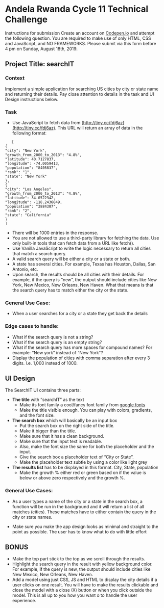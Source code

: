 # Andela Rwanda Cycle 11 Technical Challenge

Instructions for submission
Create an account on [Codepen.io](https://codepen.io/) and attempt the following question. You are required to
make use of only HTML, CSS and JavaScript, and NO FRAMEWORKS. Please submit via this
form before 4 pm on Sunday, August 18th, 2019.

## Project Title: searchIT
### Context
Implement a simple application for searching US cities by city or state name and
returning their details. Pay close attention to details in the task and UI Design
instructions below.

### Task

* Use JavaScript to fetch data from [http://tiny.cc/fdj6az](http://tiny.cc/fdj6az). This URL will return an
array of data in the following format:

```
   [
{
"city": "New York",
"growth_from_2000_to_2013": "4.8%",
"latitude": 40.7127837,
"longitude": -74.0059413,
"population": "8405837",
"rank": "1",
"state": "New York"
},
{
"city": "Los Angeles",
"growth_from_2000_to_2013": "4.8%",
"latitude": 34.0522342,
"longitude": -118.2436849,
"population": "3884307",
"rank": "2",
"state": "California"
}
]
```
* There will be 1000 entries in the response.
* You are not allowed to use a third-party library for fetching the data. Use only
built-in tools that can fetch data from a URL like fetch().
* Use Vanilla JavaScript to write the logic necessary to return all cities that match
a search query.
* A valid search query will be either a city or a state or both.
* A state has several cities. For example, Texas has Houston, Dallas, San
Antonio, etc.
* Upon search, the results should be all cities with their details. For example, if the
query is “new”, the output should include cities like New York, New Mexico, New
Orleans, New Haven. What that means is that the search query has to match
either the city or the state.
### General Use Case:
 * When a user searches for a city or a state they get back the details
### Edge cases to handle:
* What if the search query is not a string?
* What if the search query is an empty string?
* What if the search query has more spaces for compound names? For example:
“New york” instead of “New York”?
*  Display the population of cities with comma separation after every 3
digits. I.e. 1,000 instead of 1000.
## UI Design
  The SearchIT UI contains three parts:
* **The title** with “searchIT” as the text
    - Make its font family a cool/fancy font family from [google fonts](https://fonts.google.com)
    - Make the title visible enough. You can play with colors, gradients,
and the font size.
* **The search box** which will basically be an input box
   - Put the search box on the right side of the title.
   - Make it bigger than the title.
   - Make sure that it has a clean background.
   - Make sure that the input text is readable.
   - Also, make the font size the same for both the placeholder and the
input.
   - Give the search box a placeholder text of “City or State”.
   - Make the placeholder text subtle by using a color like light grey
*  **The results list** has to be displayed in this format. City, State, population
   - Make the growth % either red or green based on if the value is
below or above zero respectively
and the growth %.
### General Use Cases:
* As a user types a name of the city or a state in the search box, a function
will be run in the background and it will return a list of all matches (cities).
These matches have to either contain the query in the city or state
names.

* Make sure you make the app design looks as minimal and straight to the point as
possible. The user has to know what to do with little effort
## BONUS
 * Make the top part stick to the top as we scroll through the results.
* Highlight the search query in the result with yellow background color. For example, if
the query is new, the output should include cities like New Mexico, New
Orleans, New Haven.
* Add a model using just CSS, JS and HTML to display the city details if a user
clicks on one result. You will have to make the results clickable and close the
model with a close (X) button or when you click outside the model. This is all up
to you how you want o to handle the user experience.
